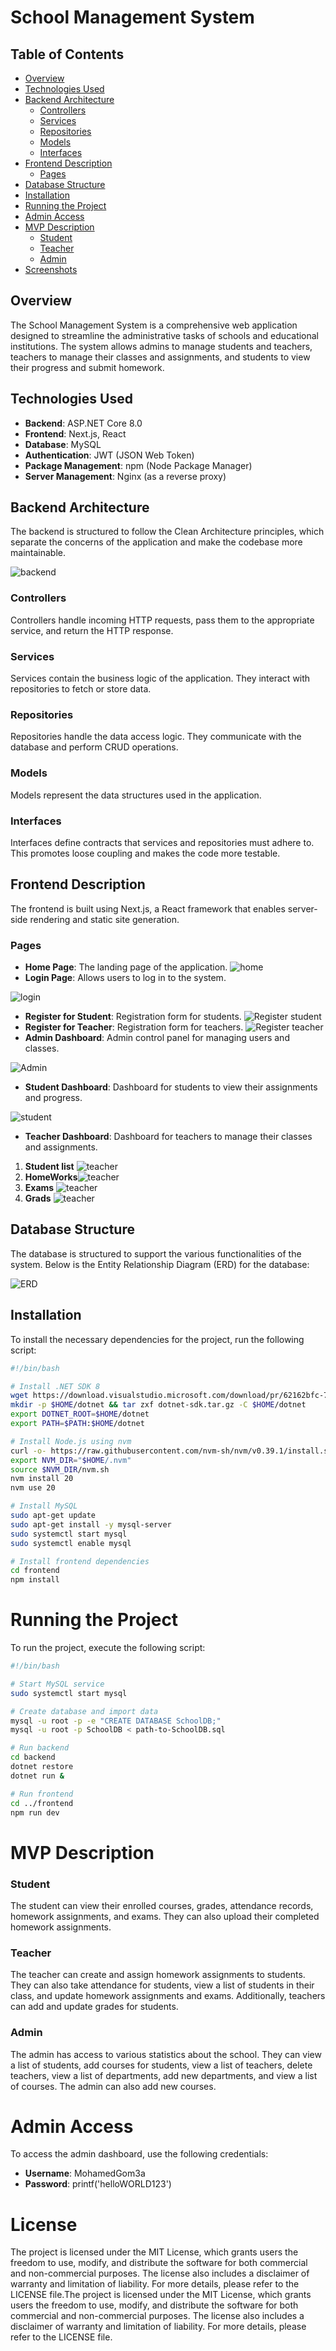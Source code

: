 # School Management System

## Table of Contents
- [Overview](#overview)
- [Technologies Used](#technologies-used)
- [Backend Architecture](#backend-architecture)
  - [Controllers](#controllers)
  - [Services](#services)
  - [Repositories](#repositories)
  - [Models](#models)
  - [Interfaces](#interfaces)
- [Frontend Description](#frontend-description)
  - [Pages](#pages)
- [Database Structure](#database-structure)
- [Installation](#installation)
- [Running the Project](#running-the-project)
- [Admin Access](#admin-access)
- [MVP Description](#mvp-description)
  - [Student](#student)
  - [Teacher](#teacher)
  - [Admin](#admin)
- [Screenshots](#screenshots)

## Overview
The School Management System is a comprehensive web application designed to streamline the administrative tasks of schools and educational institutions. The system allows admins to manage students and teachers, teachers to manage their classes and assignments, and students to view their progress and submit homework.

## Technologies Used
- **Backend**: ASP.NET Core 8.0
- **Frontend**: Next.js, React
- **Database**: MySQL
- **Authentication**: JWT (JSON Web Token)
- **Package Management**: npm (Node Package Manager)
- **Server Management**: Nginx (as a reverse proxy)

## Backend Architecture
The backend is structured to follow the Clean Architecture principles, which separate the concerns of the application and make the codebase more maintainable.

![backend]("/home/mohamed/School-Management-System/Front/school-front/public/Admin.jpg")

### Controllers
Controllers handle incoming HTTP requests, pass them to the appropriate service, and return the HTTP response.

### Services
Services contain the business logic of the application. They interact with repositories to fetch or store data.

### Repositories
Repositories handle the data access logic. They communicate with the database and perform CRUD operations.

### Models
Models represent the data structures used in the application.

### Interfaces
Interfaces define contracts that services and repositories must adhere to. This promotes loose coupling and makes the code more testable.

## Frontend Description
The frontend is built using Next.js, a React framework that enables server-side rendering and static site generation.

### Pages
- **Home Page**: The landing page of the application.
![home]("/home/mohamed/School-Management-System/Front/school-front/public/Admin.jpg")
- **Login Page**: Allows users to log in to the system.

![login]("/home/mohamed/School-Management-System/Front/school-front/public/Admin.jpg")
- **Register for Student**: Registration form for students.
![Register student]("/home/mohamed/School-Management-System/Front/school-front/public/Admin.jpg")
- **Register for Teacher**: Registration form for teachers.
![Register teacher]("/home/mohamed/School-Management-System/Front/school-front/public/Admin.jpg")
- **Admin Dashboard**: Admin control panel for managing users and classes.

![Admin]("/home/mohamed/School-Management-System/Front/school-front/public/Admin.jpg")
- **Student Dashboard**: Dashboard for students to view their assignments and progress.

![student]("/home/mohamed/School-Management-System/Front/school-front/public/Admin.jpg")
- **Teacher Dashboard**: Dashboard for teachers to manage their classes and assignments.

1) **Student list** ![teacher]("/home/mohamed/School-Management-System/Front/school-front/public/Admin.jpg")
2) **HomeWorks**![teacher]("/home/mohamed/School-Management-System/Front/school-front/public/Admin.jpg")
3) **Exams** ![teacher]("/home/mohamed/School-Management-System/Front/school-front/public/Admin.jpg")
4) **Grads** ![teacher]("/home/mohamed/School-Management-System/Front/school-front/public/Admin.jpg")
## Database Structure
The database is structured to support the various functionalities of the system. Below is the Entity Relationship Diagram (ERD) for the database:

![ERD](path-to-ERD-image)

## Installation
To install the necessary dependencies for the project, run the following script:

```bash
#!/bin/bash

# Install .NET SDK 8
wget https://download.visualstudio.microsoft.com/download/pr/62162bfc-7d8a-4ebc-9e1f-dde5339c86c8/1da63f73e00d2e05e6ed6b9d316eb301/dotnet-sdk-8.0.100-linux-x64.tar.gz -O dotnet-sdk.tar.gz
mkdir -p $HOME/dotnet && tar zxf dotnet-sdk.tar.gz -C $HOME/dotnet
export DOTNET_ROOT=$HOME/dotnet
export PATH=$PATH:$HOME/dotnet

# Install Node.js using nvm
curl -o- https://raw.githubusercontent.com/nvm-sh/nvm/v0.39.1/install.sh | bash
export NVM_DIR="$HOME/.nvm"
source $NVM_DIR/nvm.sh
nvm install 20
nvm use 20

# Install MySQL
sudo apt-get update
sudo apt-get install -y mysql-server
sudo systemctl start mysql
sudo systemctl enable mysql

# Install frontend dependencies
cd frontend
npm install
```
# Running the Project
To run the project, execute the following script:
```bash
#!/bin/bash

# Start MySQL service
sudo systemctl start mysql

# Create database and import data
mysql -u root -p -e "CREATE DATABASE SchoolDB;"
mysql -u root -p SchoolDB < path-to-SchoolDB.sql

# Run backend
cd backend
dotnet restore
dotnet run &

# Run frontend
cd ../frontend
npm run dev
```
# MVP Description


### Student
The student can view their enrolled courses, grades, attendance records, homework assignments, and exams. They can also upload their completed homework assignments.

### Teacher
The teacher can create and assign homework assignments to students. They can also take attendance for students, view a list of students in their class, and update homework assignments and exams. Additionally, teachers can add and update grades for students.

### Admin
The admin has access to various statistics about the school. They can view a list of students, add courses for students, view a list of teachers, delete teachers, view a list of departments, add new departments, and view a list of courses. The admin can also add new courses.


# Admin Access
To access the admin dashboard, use the following credentials:
- **Username**: MohamedGom3a
- **Password**: printf('helloWORLD123')

# License
The project is licensed under the MIT License, which grants users the freedom to use, modify, and distribute the software for both commercial and non-commercial purposes. The license also includes a disclaimer of warranty and limitation of liability. For more details, please refer to the LICENSE file.The project is licensed under the MIT License, which grants users the freedom to use, modify, and distribute the software for both commercial and non-commercial purposes. The license also includes a disclaimer of warranty and limitation of liability. For more details, please refer to the LICENSE file.

